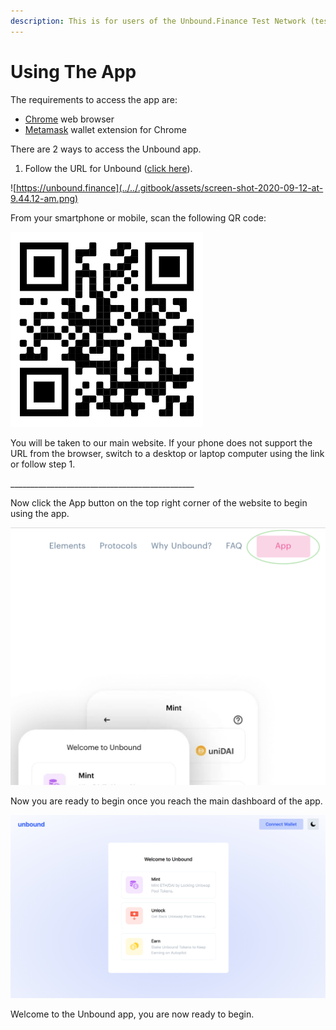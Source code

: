 ```yaml
---
description: This is for users of the Unbound.Finance Test Network (testnet)
---
```


# Using The App

The requirements to access the app are:

* [Chrome](https://www.google.com/chrome/) web browser
* [Metamask](https://metamask.io/) wallet extension for Chrome

There are 2 ways to access the Unbound app.

1. Follow the URL for Unbound \([click here](https://unbound.finance)\).

![https://unbound.finance](../../.gitbook/assets/screen-shot-2020-09-12-at-9.44.12-am.png)

From your smartphone or mobile, scan the following QR code:

![](../../.gitbook/assets/screen-shot-2020-09-12-at-9.41.59-am.png)



You will be taken to our main website. If your phone does not support the URL from the browser, switch to a desktop or laptop computer using the link or follow step 1.

\_\_\_\_\_\_\_\_\_\_\_\_\_\_\_\_\_\_\_\_\_\_\_\_\_\_\_\_\_\_\_\_\_\_\_\_\_\_\_\_\_\_\_\_\_\_



Now click the App button on the top right corner of the website to begin using the app.







![Click the App button.](../../.gitbook/assets/screen-shot-2020-09-12-at-10.09.27-am.png)



Now you are ready to begin once you reach the main dashboard of the app.

![The main app screen](../../.gitbook/assets/screen-shot-2020-09-18-at-12.38.30-pm.png)

Welcome to the Unbound app, you are now ready to begin.

